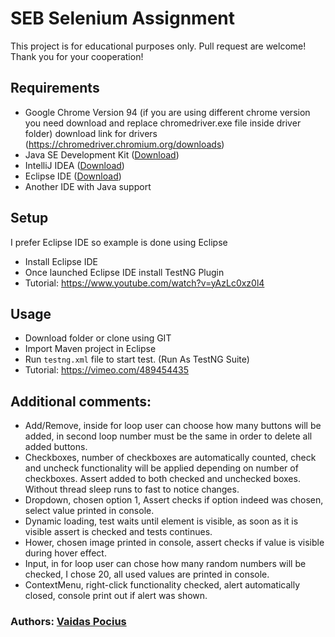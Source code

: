 # SEB Selenium Assignment

This project is for educational purposes only. Pull request are welcome! Thank you for your cooperation!

## Requirements
- Google Chrome Version 94 (if you are using different chrome version you need download and replace chromedriver.exe file inside driver folder) download link for drivers (https://chromedriver.chromium.org/downloads)
- Java SE Development Kit ([Download]( https://www.oracle.com/java/technologies/javase-jdk15-downloads.html))
- IntelliJ IDEA ([Download]( https://www.jetbrains.com/idea/download/#section=windows))
- Eclipse IDE ([Download]( https://www.eclipse.org/downloads/))
- Another IDE with Java support

## Setup
I prefer Eclipse IDE so example is done using Eclipse
- Install Eclipse IDE
- Once launched Eclipse IDE install TestNG Plugin
- Tutorial: https://www.youtube.com/watch?v=yAzLc0xz0l4

## Usage
- Download folder or clone using GIT
- Import Maven project in Eclipse
- Run ```testng.xml``` file to start test. (Run As TestNG Suite)
- Tutorial: https://vimeo.com/489454435

## Additional comments:
- Add/Remove, inside for loop user can choose how many buttons will be added, in second loop number must be the same in order to delete all added buttons.
- Checkboxes, number of checkboxes are automatically counted, check and uncheck functionality will be applied depending on number of checkboxes. Assert added to both checked and unchecked boxes. Without thread sleep runs to fast to notice changes.
- Dropdown, chosen option 1, Assert checks if option indeed was chosen, select value printed in console.
- Dynamic loading, test waits until element is visible, as soon as it is visible assert is checked and tests continues.
- Hower, chosen image printed in console, assert checks if value is visible during hover effect.
- Input, in for loop user can chose how many random numbers will be checked, I chose 20, all used values are printed in console.
- ContextMenu, right-click functionality checked, alert automatically closed, console print out if alert was shown.



### Authors: [Vaidas Pocius]( https://github.com/Vaidas393)
